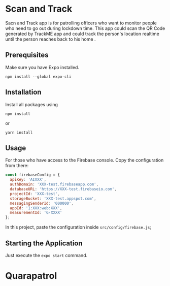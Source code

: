 # Scan and Track
Sacn and Track app is for patrolling officers who want to monitor people who need to go out during lockdown time. This app could scan the QR Code generated by TrackME app and could track the person's location realtime until the person reaches back to his home . 

## Prerequisites

Make sure you have Expo installed.

`npm install --global expo-cli`

## Installation

Install all packages using

`npm install`

or

`yarn install`

## Usage

For those who have access to the Firebase console. Copy the configuration from there:

```javascript
const firebaseConfig = {
  apiKey: 'AIXXX',
  authDomain: 'XXX-test.firebaseapp.com',
  databaseURL: 'https://XXX-test.firebaseio.com',
  projectId: 'XXX-test',
  storageBucket: 'XXX-test.appspot.com',
  messagingSenderId: '000000',
  appId: '1:XXX:web:XXX',
  measurementId: 'G-XXXX'
};
```

In this project, paste the configuration inside `src/config/firebase.js`;

## Starting the Application

Just execute the `expo start` command.
# Quarapatrol
